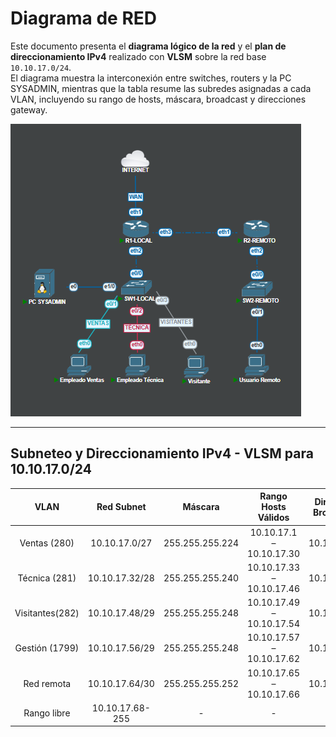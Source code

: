 # Diagrama de RED

Este documento presenta el **diagrama lógico de la red** y el **plan de direccionamiento IPv4** realizado con **VLSM** sobre la red base `10.10.17.0/24`.  
El diagrama muestra la interconexión entre switches, routers y la PC SYSADMIN, mientras que la tabla resume las subredes asignadas a cada VLAN, incluyendo su rango de hosts, máscara, broadcast y direcciones gateway.  

![DiagramaRED](../Images/Diagrama.png)

---

## Subneteo y Direccionamiento IPv4 - VLSM para 10.10.17.0/24

| VLAN         | Red Subnet       | Máscara          | Rango Hosts Válidos       | Dirección Broadcast | Hosts Usables | IP Gateway (Router) |
|:--------------:|:------------------:|:------------------:|:---------------------------:|:---------------------:|:--------------:|:--------------------:|
| Ventas (280) | 10.10.17.0/27    | 255.255.255.224  | 10.10.17.1 – 10.10.17.30  | 10.10.17.31         | 30           | 10.10.17.1         |
| Técnica (281)| 10.10.17.32/28   | 255.255.255.240  | 10.10.17.33 – 10.10.17.46 | 10.10.17.47         | 14           | 10.10.17.33        | 
| Visitantes(282)| 10.10.17.48/29 | 255.255.255.248  | 10.10.17.49 – 10.10.17.54 | 10.10.17.55         | 6            | 10.10.17.49        | 
| Gestión (1799)| 10.10.17.56/29   | 255.255.255.248  | 10.10.17.57 – 10.10.17.62 | 10.10.17.63         | 6            | 10.10.17.57        | 
| Red remota   | 10.10.17.64/30   | 255.255.255.252  | 10.10.17.65 – 10.10.17.66 | 10.10.17.67         | 2            | 10.10.17.65(R1) - 66(R2)       | 
| Rango libre  | 10.10.17.68-255  | -                | -                         | -                   | -            | -                  | 
